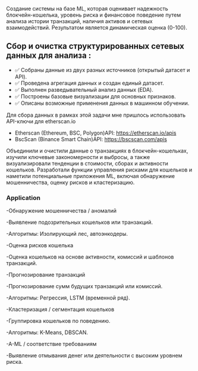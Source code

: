 Создание системы на базе ML, которая оценивает надежность блокчейн-кошелька, уровень риска и финансовое поведение путем анализа истории транзакций, наличия активов и сетевых взаимодействий. Результатом является динамическая оценка (0-100). 

## Сбор и очистка структурированных сетевых данных для анализа :

-  ✅ Собраны данные из двух разных источников (открытый датасет и API).
-  ✅ Проведена агрегация данных и создан единый датасет.
-  ✅ Выполнен разведывательный анализ данных (EDA).
-  ✅ Построены базовые визуализации для основных признаков.
-  ✅ Описаны возможные применения данных в машинном обучении.

Для сбора данных в рамках этой задачи мне пришлось использовать API-ключи для etherscan.io 
  
- Etherscan (Ethereum, BSC, Polygon)API: https://etherscan.io/apis
- BscScan (Binance Smart Chain)API: https://bscscan.com/apis



 Объединили и очистили данные о транзакциях в блокчейн-кошельках, изучили ключевые закономерности и выбросы, а также визуализировали тенденции в стоимости, сборах и активности кошельков. Разработали функции управления рисками для кошельков и наметили потенциальные приложения ML, включая обнаружение мошенничества, оценку рисков и кластеризацию.

### Application

-Обнаружение мошенничества / аномалий

-Выявление подозрительных кошельков или транзакций.

-Алгоритмы: Изолирующий лес, автоэнкодеры.

-Оценка рисков кошелька

-Оценка кошельков на основе активности, комиссий и шаблонов транзакций.

-Прогнозирование транзакций

-Прогнозирование сумм будущих транзакций или комиссий.

-Алгоритмы: Регрессия, LSTM (временной ряд).

-Кластеризация / сегментация кошельков

-Группировка кошельков по поведению.

-Алгоритмы: K-Means, DBSCAN.

-A-ML / соответствие требованиям

-Выявление отмывания денег или деятельности с высоким уровнем риска.
